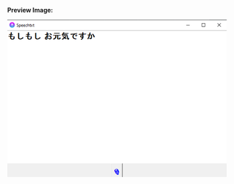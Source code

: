 <b>Preview  Image:</b>

<img src="https://github.com/ZiVan21Ft/speechtxt/blob/main/speechtxt.png" alt=""/>
